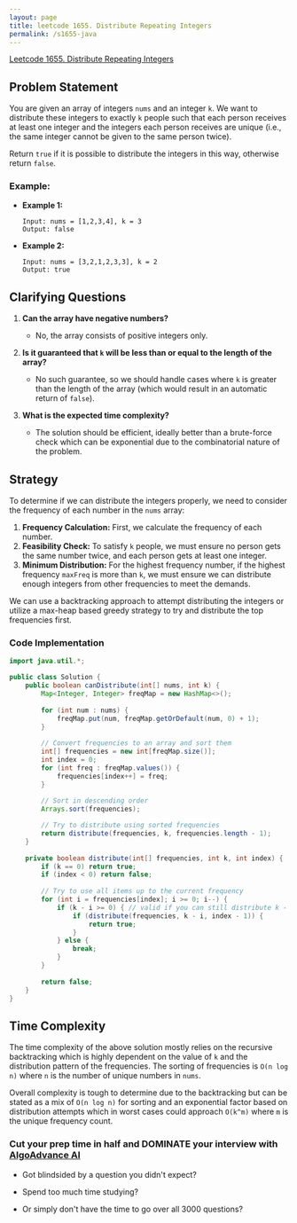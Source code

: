 ```yaml
---
layout: page
title: leetcode 1655. Distribute Repeating Integers
permalink: /s1655-java
---
```

[Leetcode 1655. Distribute Repeating Integers](https://algoadvance.github.io/algoadvance/l1655)
## Problem Statement

You are given an array of integers `nums` and an integer `k`. We want to distribute these integers to exactly `k` people such that each person receives at least one integer and the integers each person receives are unique (i.e., the same integer cannot be given to the same person twice).

Return `true` if it is possible to distribute the integers in this way, otherwise return `false`.

### Example:

- **Example 1:**
    ```plaintext
    Input: nums = [1,2,3,4], k = 3
    Output: false
    ```
    
- **Example 2:**
    ```plaintext
    Input: nums = [3,2,1,2,3,3], k = 2
    Output: true
    ```


## Clarifying Questions
1. **Can the array have negative numbers?**
   - No, the array consists of positive integers only.
   
2. **Is it guaranteed that `k` will be less than or equal to the length of the array?**
   - No such guarantee, so we should handle cases where `k` is greater than the length of the array (which would result in an automatic return of `false`).

3. **What is the expected time complexity?**
   - The solution should be efficient, ideally better than a brute-force check which can be exponential due to the combinatorial nature of the problem.

## Strategy

To determine if we can distribute the integers properly, we need to consider the frequency of each number in the `nums` array:

1. **Frequency Calculation:** First, we calculate the frequency of each number.
2. **Feasibility Check:** To satisfy `k` people, we must ensure no person gets the same number twice, and each person gets at least one integer.
3. **Minimum Distribution:** For the highest frequency number, if the highest frequency `maxFreq` is more than `k`, we must ensure we can distribute enough integers from other frequencies to meet the demands.

We can use a backtracking approach to attempt distributing the integers or utilize a max-heap based greedy strategy to try and distribute the top frequencies first.

### Code Implementation

```java
import java.util.*;

public class Solution {
    public boolean canDistribute(int[] nums, int k) {
        Map<Integer, Integer> freqMap = new HashMap<>();
        
        for (int num : nums) {
            freqMap.put(num, freqMap.getOrDefault(num, 0) + 1);
        }
        
        // Convert frequencies to an array and sort them
        int[] frequencies = new int[freqMap.size()];
        int index = 0;
        for (int freq : freqMap.values()) {
            frequencies[index++] = freq;
        }
        
        // Sort in descending order
        Arrays.sort(frequencies);

        // Try to distribute using sorted frequencies
        return distribute(frequencies, k, frequencies.length - 1);
    }
    
    private boolean distribute(int[] frequencies, int k, int index) {
        if (k == 0) return true;
        if (index < 0) return false;
        
        // Try to use all items up to the current frequency
        for (int i = frequencies[index]; i >= 0; i--) {
            if (k - i >= 0) { // valid if you can still distribute k - i amounts
                if (distribute(frequencies, k - i, index - 1)) {
                    return true;
                }
            } else {
                break;
            }
        }
        
        return false;
    }
}
```

## Time Complexity

The time complexity of the above solution mostly relies on the recursive backtracking which is highly dependent on the value of `k` and the distribution pattern of the frequencies. The sorting of frequencies is `O(n log n)` where `n` is the number of unique numbers in `nums`.

Overall complexity is tough to determine due to the backtracking but can be stated as a mix of `O(n log n)` for sorting and an exponential factor based on distribution attempts which in worst cases could approach `O(k^m)` where `m` is the unique frequency count.


### Cut your prep time in half and DOMINATE your interview with [AlgoAdvance AI](https://algoAdvance.com)

- Got blindsided by a question you didn't expect?

- Spend too much time studying?

- Or simply don't have the time to go over all 3000 questions?

